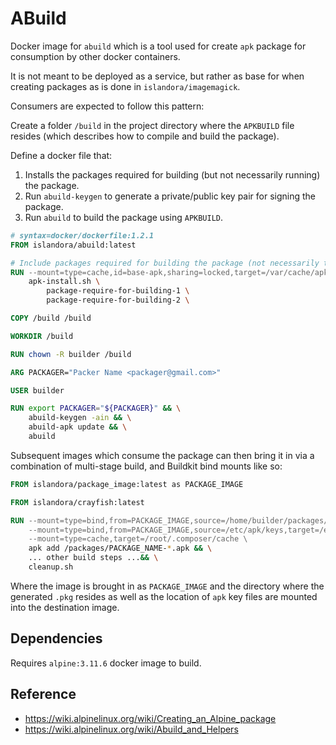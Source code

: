 # ABuild

Docker image for `abuild` which is a tool used for create `apk` package for
consumption by other docker containers.

It is not meant to be deployed as a service, but rather as base for when
creating packages as is done in `islandora/imagemagick`.

Consumers are expected to follow this pattern:

Create a folder `/build` in the project directory where the `APKBUILD` file
resides (which describes how to compile and build the package).

Define a docker file that:

1. Installs the packages required for building (but not necessarily running) the
   package.
2. Run `abuild-keygen` to generate a private/public key pair for signing the
   package.
3. Run `abuild` to build the package using `APKBUILD`.

```dockerfile
# syntax=docker/dockerfile:1.2.1
FROM islandora/abuild:latest

# Include packages required for building the package (not necessarily the ones require for running).
RUN --mount=type=cache,id=base-apk,sharing=locked,target=/var/cache/apk \
    apk-install.sh \
        package-require-for-building-1 \
        package-require-for-building-2 \

COPY /build /build

WORKDIR /build

RUN chown -R builder /build

ARG PACKAGER="Packer Name <packager@gmail.com>"

USER builder

RUN export PACKAGER="${PACKAGER}" && \
    abuild-keygen -ain && \
    abuild-apk update && \
    abuild
```

Subsequent images which consume the package can then bring it in via a
combination of multi-stage build, and Buildkit bind mounts like so:

```dockerfile
FROM islandora/package_image:latest as PACKAGE_IMAGE

FROM islandora/crayfish:latest

RUN --mount=type=bind,from=PACKAGE_IMAGE,source=/home/builder/packages/x86_64,target=/packages \
    --mount=type=bind,from=PACKAGE_IMAGE,source=/etc/apk/keys,target=/etc/apk/keys \
    --mount=type=cache,target=/root/.composer/cache \
    apk add /packages/PACKAGE_NAME-*.apk && \
    ... other build steps ...&& \
    cleanup.sh
```

Where the image is brought in as `PACKAGE_IMAGE` and the directory where the
generated `.pkg` resides as well as the location of `apk` key files are mounted
into the destination image.

## Dependencies

Requires `alpine:3.11.6` docker image to build.

## Reference

- <https://wiki.alpinelinux.org/wiki/Creating_an_Alpine_package>
- <https://wiki.alpinelinux.org/wiki/Abuild_and_Helpers>
